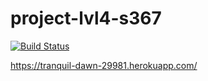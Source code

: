 # project-lvl4-s367

[![Build Status](https://travis-ci.org/mixassio/project-lvl4-s367.svg?branch=master)](https://travis-ci.org/mixassio/project-lvl4-s367)

https://tranquil-dawn-29981.herokuapp.com/

